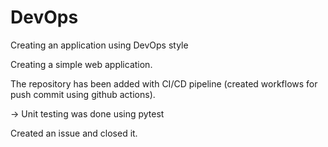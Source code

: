 # DevOps
Creating an application using DevOps style

Creating a simple web application.

The repository has been added with CI/CD pipeline (created workflows for push commit using github actions).

  -> Unit testing was done using pytest
  
Created an issue and closed it.



